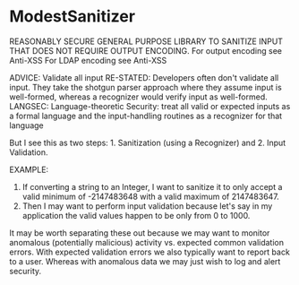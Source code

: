 # ModestSanitizer
REASONABLY SECURE GENERAL PURPOSE LIBRARY TO SANITIZE INPUT THAT DOES NOT REQUIRE OUTPUT ENCODING.
For output encoding see Anti-XSS
For LDAP encoding see Anti-XSS

ADVICE: Validate all input
RE-STATED: Developers often don't validate all input. 
They take the shotgun parser approach where they assume input is well-formed, whereas a recognizer would verify input as well-formed.
LANGSEC: Language-theoretic Security: treat all valid or expected inputs as a formal language and the input-handling routines as a recognizer for that language

But I see this as two steps: 1. Sanitization (using a Recognizer) and 2. Input Validation.

EXAMPLE: 
1. If converting a string to an Integer, I want to sanitize it to only accept a valid minimum of -2147483648 with a valid maximum of 2147483647.
2. Then I may want to perform input validation because let's say in my application the valid values happen to be only from 0 to 1000.

It may be worth separating these out because we may want to monitor anomalous (potentially malicious) activity vs. expected common validation errors.
With expected validation errors we also typically want to report back to a user. Whereas with anomalous data we may just wish to log and alert security.


